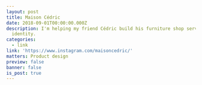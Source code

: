 ```yaml
---
layout: post
title: Maison Cédric
date: 2018-09-01T00:00:00.000Z
description: I'm helping my friend Cédric build his furniture shop service and brand
  identity.
categories:
  - link
link: 'https://www.instagram.com/maisoncedric/'
matters: Product design
preview: false
banner: false
is_post: true
---
```

